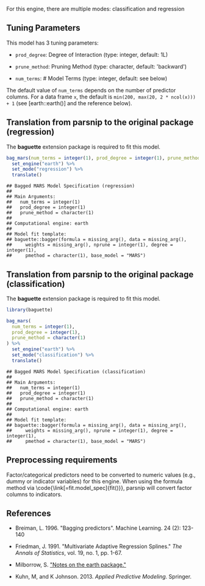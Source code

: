 


For this engine, there are multiple modes: classification and regression

## Tuning Parameters



This model has 3 tuning parameters:

- `prod_degree`: Degree of Interaction (type: integer, default: 1L)

- `prune_method`: Pruning Method (type: character, default: 'backward')

- `num_terms`: # Model Terms (type: integer, default: see below)

The default value of `num_terms` depends on the number of predictor columns. For a data frame `x`, the default is `min(200, max(20, 2 * ncol(x))) + 1` (see [earth::earth()] and the reference below). 

## Translation from parsnip to the original package (regression)

The **baguette** extension package is required to fit this model.


```r
bag_mars(num_terms = integer(1), prod_degree = integer(1), prune_method = character(1)) %>% 
  set_engine("earth") %>% 
  set_mode("regression") %>% 
  translate()
```

```
## Bagged MARS Model Specification (regression)
## 
## Main Arguments:
##   num_terms = integer(1)
##   prod_degree = integer(1)
##   prune_method = character(1)
## 
## Computational engine: earth 
## 
## Model fit template:
## baguette::bagger(formula = missing_arg(), data = missing_arg(), 
##     weights = missing_arg(), nprune = integer(1), degree = integer(1), 
##     pmethod = character(1), base_model = "MARS")
```

## Translation from parsnip to the original package (classification)

The **baguette** extension package is required to fit this model.


```r
library(baguette)

bag_mars(
  num_terms = integer(1),
  prod_degree = integer(1),
  prune_method = character(1)
) %>% 
  set_engine("earth") %>% 
  set_mode("classification") %>% 
  translate()
```

```
## Bagged MARS Model Specification (classification)
## 
## Main Arguments:
##   num_terms = integer(1)
##   prod_degree = integer(1)
##   prune_method = character(1)
## 
## Computational engine: earth 
## 
## Model fit template:
## baguette::bagger(formula = missing_arg(), data = missing_arg(), 
##     weights = missing_arg(), nprune = integer(1), degree = integer(1), 
##     pmethod = character(1), base_model = "MARS")
```

## Preprocessing requirements


Factor/categorical predictors need to be converted to numeric values (e.g., dummy or indicator variables) for this engine. When using the formula method via \\code{\\link[=fit.model_spec]{fit()}}, parsnip will convert factor columns to indicators.

## References

 - Breiman, L. 1996. "Bagging predictors". Machine Learning. 24 (2): 123-140
 
 - Friedman, J. 1991. "Multivariate Adaptive Regression Splines." _The Annals of Statistics_, vol. 19, no. 1, pp. 1-67.
 
 - Milborrow, S. ["Notes on the earth package."](http://www.milbo.org/doc/earth-notes.pdf) 
 
 - Kuhn, M, and K Johnson. 2013. _Applied Predictive Modeling_. Springer.

